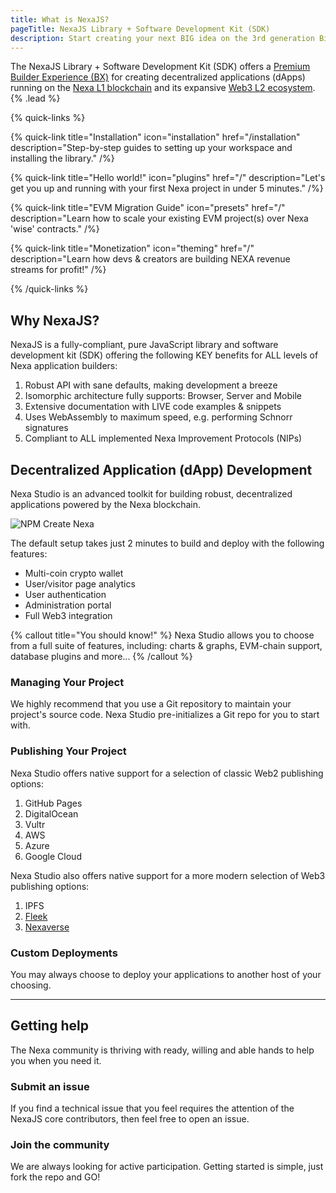 ```yaml
---
title: What is NexaJS?
pageTitle: NexaJS Library + Software Development Kit (SDK)
description: Start creating your next BIG idea on the 3rd generation Bitcoin network that's delivering over 100K TPS.
---
```


The NexaJS Library + Software Development Kit (SDK) offers a [Premium Builder Experience (BX)](/bx) for creating decentralized applications (dApps) running on the [Nexa L1 blockchain](https://nexa.org/) and its expansive [Web3 L2 ecosystem](https://nexa.sh/meta). {% .lead %}


{% quick-links %}

{% quick-link title="Installation" icon="installation" href="/installation" description="Step-by-step guides to setting up your workspace and installing the library." /%}

{% quick-link title="Hello world!" icon="plugins" href="/" description="Let's get you up and running with your first Nexa project in under 5 minutes." /%}

{% quick-link title="EVM Migration Guide" icon="presets" href="/" description="Learn how to scale your existing EVM project(s) over Nexa 'wise' contracts." /%}

{% quick-link title="Monetization" icon="theming" href="/" description="Learn how devs & creators are building NEXA revenue streams for profit!" /%}

{% /quick-links %}


## Why NexaJS?

NexaJS is a fully-compliant, pure JavaScript library and software development kit (SDK) offering the following KEY benefits for ALL levels of Nexa application builders:

1. Robust API with sane defaults, making development a breeze
2. Isomorphic architecture fully supports: Browser, Server and Mobile
3. Extensive documentation with LIVE code examples & snippets
4. Uses WebAssembly to maximum speed, e.g. performing Schnorr signatures
5. Compliant to ALL implemented Nexa Improvement Protocols (NIPs)


## Decentralized Application (dApp) Development

Nexa Studio is an advanced toolkit for building robust, decentralized applications powered by the Nexa blockchain.

![NPM Create Nexa](/screenshots/npm-create-nexa.png)

The default setup takes just 2 minutes to build and deploy with the following features:

- Multi-coin crypto wallet
- User/visitor page analytics
- User authentication
- Administration portal
- Full Web3 integration

{% callout title="You should know!" %}
Nexa Studio allows you to choose from a full suite of features, including: charts & graphs, EVM-chain support, database plugins and more...
{% /callout %}


### Managing Your Project

We highly recommend that you use a Git repository to maintain your project's source code. Nexa Studio pre-initializes a Git repo for you to start with.

### Publishing Your Project

Nexa Studio offers native support for a selection of classic Web2 publishing options:

1. GitHub Pages
2. DigitalOcean
3. Vultr
4. AWS
5. Azure
6. Google Cloud

Nexa Studio also offers native support for a more modern selection of Web3 publishing options:

1. IPFS
2. [Fleek](https://fleek.co/)
3. [Nexaverse](https://nexaverse.org)

### Custom Deployments

You may always choose to deploy your applications to another host of your choosing.

---

## Getting help

The Nexa community is thriving with ready, willing and able hands to help you when you need it.

### Submit an issue

If you find a technical issue that you feel requires the attention of the NexaJS core contributors, then feel free to open an issue.

### Join the community

We are always looking for active participation. Getting started is simple, just fork the repo and GO!
